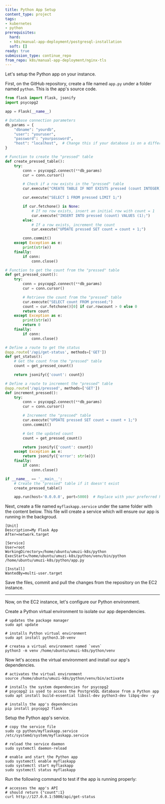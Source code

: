 ```yaml
---
title: Python App Setup
content_type: project
tags:
- kubernetes
- python
prerequisites:
  hard:
  - k8s/manual-app-deployment/postgresql-installation
  soft: []
ready: true
submission_type: continue_repo
from_repo: k8s/manual-app-deployment/nginx-tls
---
```


Let's setup the Python app on your instance.

First, on the GitHub repository, create a file named `app.py` under a folder named `python`. This is the app's source code.

```python
from flask import Flask, jsonify
import psycopg2

app = Flask(__name__)

# Database connection parameters
db_params = {
    "dbname": "yourdb",
    "user": "youruser",
    "password": "yourpassword",
    "host": "localhost",  # Change this if your database is on a different host
}

# Function to create the "pressed" table
def create_pressed_table():
    try:
        conn = psycopg2.connect(**db_params)
        cur = conn.cursor()

        # Check if a row exists in the "pressed" table
        cur.execute("CREATE TABLE IF NOT EXISTS pressed (count INTEGER);")

        cur.execute("SELECT 1 FROM pressed LIMIT 1;")

        if cur.fetchone() is None:
            # If no row exists, insert an initial row with count = 1
            cur.execute("INSERT INTO pressed (count) VALUES (1);")
        else:
            # If a row exists, increment the count
            cur.execute("UPDATE pressed SET count = count + 1;")

        conn.commit()
    except Exception as e:
        print(str(e))
    finally:
        if conn:
            conn.close()

# Function to get the count from the "pressed" table
def get_pressed_count():
    try:
        conn = psycopg2.connect(**db_params)
        cur = conn.cursor()

        # Retrieve the count from the "pressed" table
        cur.execute("SELECT count FROM pressed;")
        count = cur.fetchone()[0] if cur.rowcount > 0 else 0
        return count
    except Exception as e:
        print(str(e))
        return 0
    finally:
        if conn:
            conn.close()

# Define a route to get the status
@app.route('/api/get-status', methods=['GET'])
def get_status():
    # Get the count from the "pressed" table
    count = get_pressed_count()

    return jsonify({'count': count})

# Define a route to increment the "pressed" table
@app.route('/api/pressed', methods=['GET'])
def increment_pressed():
    try:
        conn = psycopg2.connect(**db_params)
        cur = conn.cursor()

        # Increment the "pressed" table
        cur.execute("UPDATE pressed SET count = count + 1;")
        conn.commit()

        # Get the updated count
        count = get_pressed_count()

        return jsonify({'count': count})
    except Exception as e:
        return jsonify({'error': str(e)})
    finally:
        if conn:
            conn.close()

if __name__ == '__main__':
    # Create the "pressed" table if it doesn't exist
    create_pressed_table()

    app.run(host='0.0.0.0', port=5000)  # Replace with your preferred host and port

```

Next, create a file named `myflaskapp.service` under the same folder with the content below. This file will create a service which will ensure our app is running in the backgroud.

```
[Unit]
Description=My Flask App
After=network.target

[Service]
User=root
WorkingDirectory=/home/ubuntu/umuzi-k8s/python
ExecStart=/home/ubuntu/umuzi-k8s/python/venv/bin/python /home/ubuntu/umuzi-k8s/python/app.py

[Install]
WantedBy=multi-user.target
```

Save the files, commit and pull the changes from the repository on the EC2 instance.

---

Now, on the EC2 instance, let's configure our Python environment.

Create a Python virtual environment to isolate our app dependencies.

```
# updates the package manager
sudo apt update

# installs Python virtual environment
sudo apt install python3.10-venv

# createa a virtual environment named `vevn`
python3 -m venv /home/ubuntu/umuzi-k8s/python/venv
```

Now let's access the virtual environment and install our app's dependencies.

```
# activates the virtual environment
source /home/ubuntu/umuzi-k8s/python/venv/bin/activate

# installs the system dependencies for psycopg2
# psycopg2 is used to access the PostgreSQL database from a Python app
sudo apt install build-essential libssl-dev python3-dev libpq-dev -y

# installs the app's dependencies
pip install psycopg2 flask
```

Setup the Python app's service.

```
# copy the service file
sudo cp python/myflaskapp.service /etc/systemd/system/myflaskapp.service

# reload the service daemon
sudo systemctl daemon-reload

# enable and start the Python app
sudo systemctl enable myflaskapp
sudo systemctl start myflaskapp
sudo systemctl status myflaskapp
```

Run the following command to test if the app is running properly:

```
# accesses the app's API
# should return {"count":1}
curl http://127.0.0.1:5000/api/get-status
```
